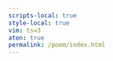```yaml
---
scripts-local: true
style-local: true
vim: ts=3
aton: true
permalink: /poem/index.html
---
```


<div style="color:white; height:800px"></div>

